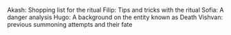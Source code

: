Akash: Shopping list for the ritual
Filip: Tips and tricks with the ritual
Sofia: A danger analysis 
Hugo: A background on the entity known as Death
Vishvan: previous summoning attempts and their fate